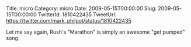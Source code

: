 Title: micro
Category: micro
Date: 2009-05-15T00:00:00
Slug: 2009-05-15T00:00:00
TwitterId: 1810422435
TweetUrl: https://twitter.com/mark_philpot/status/1810422435

Let me say again, Rush's "Marathon" is simply an awesome "get pumped" song.